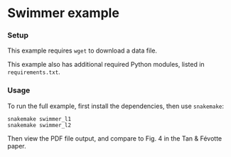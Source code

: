 # Swimmer example

### Setup
This example requires `wget` to download a data file.

This example also has additional required Python modules, listed in `requirements.txt`.

### Usage

To run the full example, first install the dependencies, then use `snakemake`:

    snakemake swimmer_l1
    snakemake swimmer_l2

Then view the PDF file output, and compare to Fig. 4 in the Tan & Févotte paper.
